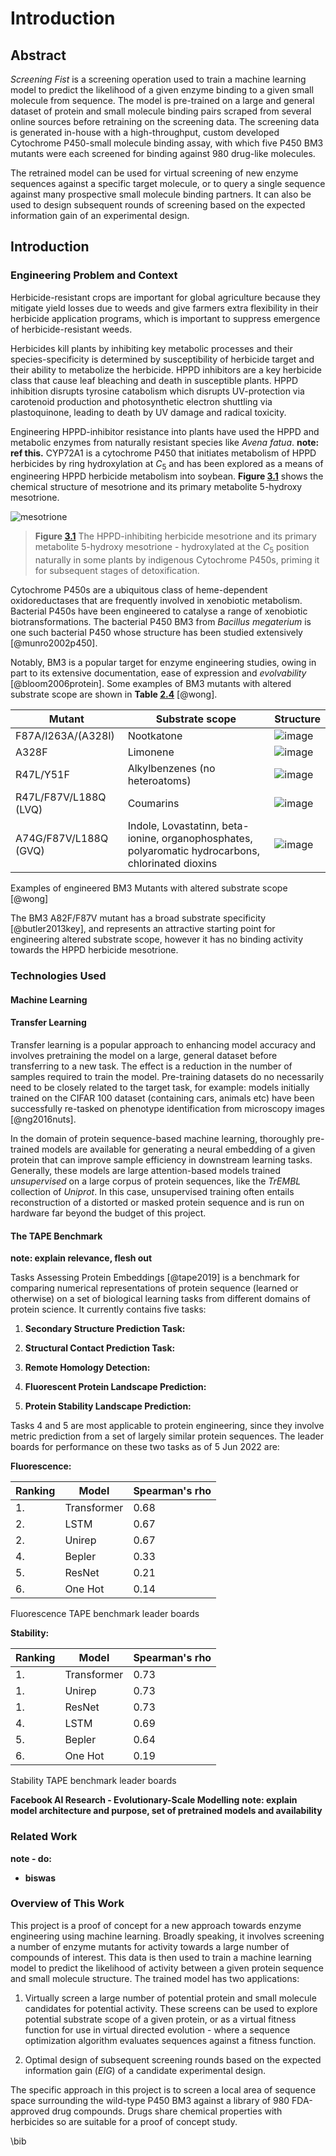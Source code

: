# Introduction

## Abstract

*Screening Fist* is a screening operation used to train a machine
learning model to predict the likelihood of a given enzyme binding to a
given small molecule from sequence. The model is pre-trained on a large
and general dataset of protein and small molecule binding pairs scraped
from several online sources before retraining on the screening data. The
screening data is generated in-house with a high-throughput, custom
developed Cytochrome P450-small molecule binding assay, with which five
P450 BM3 mutants were each screened for binding against 980 drug-like
molecules.

The retrained model can be used for virtual screening of new enzyme
sequences against a specific target molecule, or to query a single
sequence against many prospective small molecule binding partners. It
can also be used to design subsequent rounds of screening based on the
expected information gain of an experimental design.

## Introduction

### Engineering Problem and Context

Herbicide-resistant crops are important for global agriculture because
they mitigate yield losses due to weeds and give farmers extra
flexibility in their herbicide application programs, which is important
to suppress emergence of herbicide-resistant weeds.

Herbicides kill plants by inhibiting key metabolic processes and their
species-specificity is determined by susceptibility of herbicide target
and their ability to metabolize the herbicide. HPPD inhibitors are a key
herbicide class that cause leaf bleaching and death in susceptible
plants. HPPD inhibition disrupts tyrosine catabolism which disrupts
UV-protection via carotenoid production and photosynthetic electron
shuttling via plastoquinone, leading to death by UV damage and radical
toxicity.

Engineering HPPD-inhibitor resistance into plants have used the HPPD and
metabolic enzymes from naturally resistant species like *Avena fatua*.
**note: ref this.** CYP72A1 is a cytochrome P450 that initiates
metabolism of HPPD herbicides by ring hydroxylation at $C_5$ and has
been explored as a means of engineering HPPD herbicide metabolism into
soybean. **Figure [3.1](#mesotrione)** shows the chemical structure of mesotrione and
its primary metabolite 5-hydroxy mesotrione.

![mesotrione](img/mesotrione+metabolite.png) <a name=mesotrione></a>
> **Figure [3.1](#mesotrione)**
> The HPPD-inhibiting
> herbicide mesotrione and its primary metabolite 5-hydroxy mesotrione -
> hydroxylated at the $C_5$ position naturally in some plants by
> indigenous Cytochrome P450s, priming it for subsequent stages of
> detoxification.

Cytochrome P450s are a ubiquitous class of heme-dependent
oxidoreductases that are frequently involved in xenobiotic metabolism.
Bacterial P450s have been engineered to catalyse a range of xenobiotic
biotransformations. The bacterial P450 BM3 from *Bacillus megaterium* is
one such bacterial P450 whose structure has been studied extensively
[@munro2002p450].

Notably, BM3 is a popular target for enzyme engineering studies, owing
in part to its extensive documentation, ease of expression and
*evolvability* [@bloom2006protein]. Some examples of BM3 mutants with
altered substrate scope are shown in **Table
[2.4](#bm3_table)** [@wong].

|**Mutant**             |**Substrate scope**                                                                                 |**Structure** 												|
|-----------------------|----------------------------------------------------------------------------------------------------|-----------------------------------------------------------|
|F87A/I263A/(A328I)     |Nootkatone                                                                                          |![image](img/nookatone.png)                                                     |
|A328F                  |Limonene                                                                                            |![image](img/limonene.png)                                                      |
|R47L/Y51F              |Alkylbenzenes (no heteroatoms)                                                                      |![image](img/alkyl-benzene.png)                                                 |
|R47L/F87V/L188Q (LVQ)  |Coumarins                                                                                           |![image](img/coumarin.png)                                                      |
|A74G/F87V/L188Q (GVQ)  |Indole, Lovastatinn, beta-ionine, organophosphates, polyaromatic hydrocarbons, chlorinated dioxins  |![image](img/indole.png)                                                        |

Examples of engineered BM3 Mutants with altered substrate scope [@wong]

The BM3 A82F/F87V mutant has a broad substrate specificity
[@butler2013key], and represents an attractive starting point for
engineering altered substrate scope, however it has no binding activity
towards the HPPD herbicide mesotrione.

### Technologies Used

#### Machine Learning

#### Transfer Learning

Transfer learning is a popular approach to enhancing model accuracy and
involves pretraining the model on a large, general dataset before
transferring to a new task. The effect is a reduction in the number of
samples required to train the model. Pre-training datasets do no
necessarily need to be closely related to the target task, for example:
models initially trained on the CIFAR 100 dataset (containing cars,
animals etc) have been successfully re-tasked on phenotype
identification from microscopy images [@ng2016nuts].

In the domain of protein sequence-based machine learning, thoroughly
pre-trained models are available for generating a neural embedding of a
given protein that can improve sample efficiency in downstream learning
tasks. Generally, these models are large attention-based models trained
*unsupervised* on a large corpus of protein sequences, like the *TrEMBL*
collection of *Uniprot*. In this case, unsupervised training often
entails reconstruction of a distorted or masked protein sequence and is
run on hardware far beyond the budget of this project.

#### The TAPE Benchmark

**note: explain relevance, flesh out**

Tasks Assessing Protein Embeddings [@tape2019] is a benchmark for
comparing numerical representations of protein sequence (learned or
otherwise) on a set of biological learning tasks from different domains
of protein science. It currently contains five tasks:

1.  **Secondary Structure Prediction Task:**

2.  **Structural Contact Prediction Task:**

3.  **Remote Homology Detection:**

4.  **Fluorescent Protein Landscape Prediction:**

5.  **Protein Stability Landscape Prediction:**

Tasks 4 and 5 are most applicable to protein engineering, since they
involve metric prediction from a set of largely similar protein
sequences. The leader boards for performance on these two tasks as of 5
Jun 2022 are:

**Fluorescence:**

| **Ranking**  |**Model**    |**Spearman's rho**  |
| -------------|-------------|--------------------|
| 1\.          |Transformer  |0.68                |
| 2\.          |LSTM         |0.67                |
| 2\.          |Unirep       |0.67                |
| 4\.          |Bepler       |0.33                |
| 5\.          |ResNet       |0.21                |
| 6\.          |One Hot      |0.14                |

Fluorescence TAPE benchmark leader boards 

**Stability:**

| **Ranking** | **Model**    |**Spearman's rho**  |
|-------------|--------------|--------------------|
| 1\.         | Transformer  |0.73                |
| 1\.         | Unirep       |0.73                |
| 1\.         | ResNet       |0.73                |
| 4\.         | LSTM         |0.69                |
| 5\.         | Bepler       |0.64                |
| 6\.         | One Hot      |0.19                |

Stability TAPE benchmark leader boards

**Facebook AI Research - Evolutionary-Scale Modelling** **note: explain
model architecture and purpose, set of pretrained models and
availability**

### Related Work

**note - do:**

-   **biswas**

### Overview of This Work

This project is a proof of concept for a new approach towards enzyme
engineering using machine learning. Broadly speaking, it involves
screening a number of enzyme mutants for activity towards a large number
of compounds of interest. This data is then used to train a machine
learning model to predict the likelihood of activity between a given
protein sequence and small molecule structure. The trained model has two
applications:

1.  Virtually screen a large number of potential protein and small
    molecule candidates for potential activity. These screens can be
    used to explore potential substrate scope of a given protein, or as
    a virtual fitness function for use in virtual directed evolution -
    where a sequence optimization algorithm evaluates sequences against
    a fitness function.

2.  Optimal design of subsequent screening rounds based on the expected
    information gain ($EIG$) of a candidate experimental design.

The specific approach in this project is to screen a local area of
sequence space surrounding the wild-type P450 BM3 against a library of
980 FDA-approved drug compounds. Drugs share chemical properties with
herbicides so are suitable for a proof of concept study.


\bib
